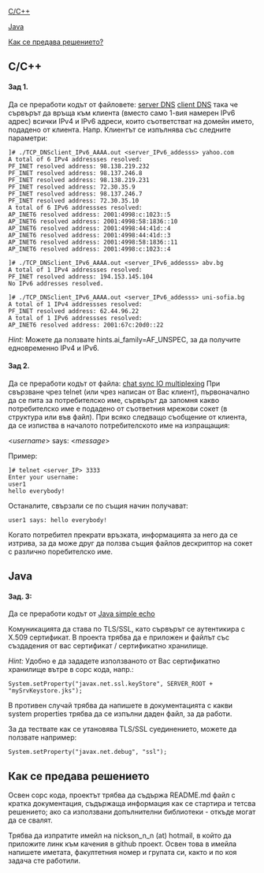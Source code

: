 [C/C++](#C/C++)

[Java](#Java)

[Как се предава решението?](#как-се-предава-решението)

## C/C++

#### Зад 1.
Да се преработи кодът от файловете:
[server DNS](https://github.com/nickson/network-programming/blob/master/TCP_sockets/TCP_DNSserver_IPv6_AAAA.c) 
[client DNS](https://github.com/nickson/network-programming/blob/master/TCP_sockets/TCP_DNSclient_IPv6.c)
така че сървърът да връща към клиента (вместо само 1-вия намерен IPv6 адрес) всички IPv4 и IPv6 адреси, които съответстват на домейн името, подадено от клиента.
Напр. Клиентът се изпълнява със следните параметри:
```
]# ./TCP_DNSclient_IPv6_AAAA.out <server_IPv6_addesss> yahoo.com
A total of 6 IPv4 addressses resolved:
PF_INET resolved address: 98.138.219.232
PF_INET resolved address: 98.137.246.8
PF_INET resolved address: 98.138.219.231
PF_INET resolved address: 72.30.35.9
PF_INET resolved address: 98.137.246.7
PF_INET resolved address: 72.30.35.10
A total of 6 IPv6 addressses resolved:
AP_INET6 resolved address: 2001:4998:c:1023::5
AP_INET6 resolved address: 2001:4998:58:1836::10
AP_INET6 resolved address: 2001:4998:44:41d::4
AP_INET6 resolved address: 2001:4998:44:41d::3
AP_INET6 resolved address: 2001:4998:58:1836::11
AP_INET6 resolved address: 2001:4998:c:1023::4

]# ./TCP_DNSclient_IPv6_AAAA.out <server_IPv6_addesss> abv.bg
A total of 1 IPv4 addressses resolved:
PF_INET resolved address: 194.153.145.104
No IPv6 addresses resolved.

]# ./TCP_DNSclient_IPv6_AAAA.out <server_IPv6_addesss> uni-sofia.bg
A total of 1 IPv4 addressses resolved:
PF_INET resolved address: 62.44.96.22
A total of 1 IPv6 addressses resolved:
AP_INET6 resolved address: 2001:67c:20d0::22
```
*Hint:*   Можете да ползвате hints.ai_family=AF_UNSPEC, за да получите едновременно IPv4 и IPv6.


#### Зад 2.
Да се преработи кодът от файлa:
[chat sync IO multiplexing](https://github.com/nickson/network-programming/blob/master/IO_Multiplexing-Synchromous/select_chatServer.c) 
При свързване чрез telnet (или чрез написан от Вас клиент), първоначално да се пита за потребителско име, сървърът да запомня какво потребителско име е подадено от съответния мрежови сокет (в структура или във файл). При всяко следващо съобщение от клиента, да се изпиства в началото потребителското име на изпращащия:

<*username*> says: <*message*>

Пример:
```
]# telnet <server_IP> 3333
Enter your username:
user1
hello everybody!
```
Останалите, свързали се  по същия начин получават:
```
user1 says: hello everybody!
```
Когато потребител прекрати връзката, информацията за него да се изтрива, за да може друг да ползва същия файлов дескриптор на сокет с различно поребителско име.



## Java


#### Зад. 3:
Да се преработи кодът от
[Java simple echo](https://github.com/nickson/network-programming/tree/master/Java-TCP)

Комуникацията да става по TLS/SSL, като сървърът се аутентикира с X.509 сертификат. В проекта трябва да е приложен и файлът със създадения от вас сертификат / сертификатно хранилище.

*Hint:* Удобно е да зададете използваното от Вас сертификатно хранилище вътре в сорс кода, напр.:
```
System.setProperty("javax.net.ssl.keyStore", SERVER_ROOT + "mySrvKeystore.jks");
```
В противен случай трябва да напишете в документацията с какви system properties трябва да се изпълни даден файл, за да работи.

За да тествате как се утановява TLS/SSL суединението, можете да ползвате например:
```
System.setProperty("javax.net.debug", "ssl");
```


## Как се предава решението

Освен сорс кода, проектът трябва да съдържа README.md файл с кратка документация, съдържаща информация как се стартира и тетсва решението; ако са използвани допълнителни библиотеки - откъде могат да се свалят.

Трябва да изпратите имейл на nickson_n_n (at) hotmail, в който да приложите линк към качения в github проект. Освен това в имейла напишете иметата, факултетния номер и групата си, както и по коя задача сте работили.
